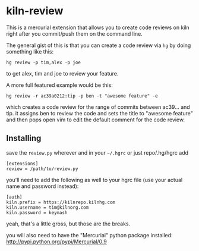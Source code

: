 # kiln-review

This is a mercurial extension that allows you to create code reviews on kiln right after you commit/push them on the command line.

The general gist of this is that you can create a code review via `hg` by doing something like this:

    hg review -p tim,alex -p joe

to get alex, tim and joe to review your feature. 

A more full featured example would be this:

    hg review -r ac39a0212:tip -p ben -t "awesome feature" -e

which creates a code review for the range of commits between ac39... and tip. it assigns ben to review the code and sets the title to "awesome feature" and then pops open vim to edit the default comment for the code review.

## Installing

save the `review.py` wherever and in your `~/.hgrc` or just repo/.hg/hgrc add

    [extensions]
	review = /path/to/review.py

you'll need to add the following as well to your hgrc file (use your
actual name and password instead):

    [auth]
	kiln.prefix = https://kilnrepo.kilnhg.com
	kiln.username = tim@kilnorg.com
	kiln.password = keymash

yeah, that's a little gross, but those are the breaks.

you will also need to have the "Mercurial" python package installed:
   http://pypi.python.org/pypi/Mercurial/0.9
